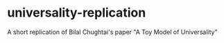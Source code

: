 # universality-replication
A short replication of Bilal Chughtai's paper "A Toy Model of Universality"
